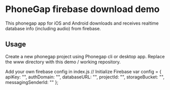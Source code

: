 # PhoneGap firebase download demo

This phonegap app for iOS and Android downloads and receives realtime database info (including audio) from firebase.

## Usage
Create a new phonegap project using Phonegap cli or desktop app. 
Replace the www directory with this demo / working repository.

Add your own  firebase config in index.js
	// Initialize Firebase
	var config = {
		apiKey: "",
		authDomain: "",
		databaseURL: "",
		projectId: "",
		storageBucket: "",
		messagingSenderId: ""
	};


